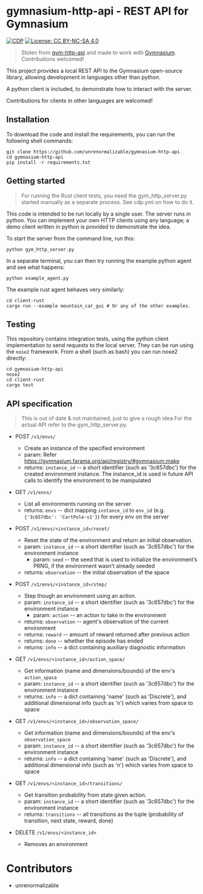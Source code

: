 # gymnasium-http-api - REST API for Gymnasium

[![CDP](https://github.com/unrenormalizable/gymnasium-http-api/actions/workflows/cdp.yml/badge.svg)](https://github.com/unrenormalizable/gymnasium-http-api/actions/workflows/cdp.yml) [![License: CC BY-NC-SA 4.0](https://img.shields.io/badge/License-CC%20BY--NC--SA%204.0-lightgrey.svg?label=license)](https://creativecommons.org/licenses/by-nc-sa/4.0/)

> Stolen from [gym-http-api](https://github.com/openai/gym-http-api) and made to work with [Gymnasium](https://github.com/Farama-Foundation/Gymnasium). Contributions welcomed!

This project provides a local REST API to the Gymnasium open-source library, allowing development in languages other than python.

A python client is included, to demonstrate how to interact with the server.

Contributions for clients in other languages are welcomed!

## Installation

To download the code and install the requirements, you can run the following shell commands:

    git clone https://github.com/unrenormalizable/gymnasium-http-api
    cd gymnasium-http-api
    pip install -r requirements.txt

## Getting started

> For running the Rust client tests, you need the gym_http_server.py started manually as a separate process.
> See cdp.yml on how to do it.

This code is intended to be run locally by a single user. The server runs in python. You can implement your own HTTP clients using any language; a demo client written in python is provided to demonstrate the idea.

To start the server from the command line, run this:

    python gym_http_server.py

In a separate terminal, you can then try running the example python agent and see what happens:

    python example_agent.py

The example rust agent behaves very similarly:

    cd client-rust
    cargo run --example mountain_car_gui # Or any of the other examples.


## Testing

This repository contains integration tests, using the python client implementation to send requests to the local server. They can be run using the `nose2` framework. From a shell (such as bash) you can run nose2 directly:

    cd gymnasium-http-api
    nose2
    cd client-rust
    cargo test

## API specification

> This is out of date & not maintained, just to give a rough idea
> For the actual API refer to the gym_http_server.py.

  * POST `/v1/envs/`
      * Create an instance of the specified environment
      * param: Refer https://gymnasium.farama.org/api/registry/#gymnasium.make
      * returns: `instance_id` -- a short identifier (such as '3c657dbc')
	    for the created environment instance. The instance_id is
        used in future API calls to identify the environment to be
        manipulated

  * GET `/v1/envs/`
      * List all environments running on the server
	  * returns: `envs` -- dict mapping `instance_id` to `env_id`
	    (e.g. `{'3c657dbc': 'CartPole-v1'}`) for every env on the server

  * POST `/v1/envs/<instance_id>/reset/`
      * Reset the state of the environment and return an initial
        observation.
      * param: `instance_id` -- a short identifier (such as '3c657dbc')
        for the environment instance
	    * param: `seed` -- the seed that is used to initialize the environment’s
        PRNG, if the environment wasn't already seeded
      * returns: `observation` -- the initial observation of the space

  * POST `/v1/envs/<instance_id>/step/`
      *  Step though an environment using an action.
      * param: `instance_id` -- a short identifier (such as '3c657dbc')
        for the environment instance
	    * param: `action` -- an action to take in the environment
      * returns: `observation` -- agent's observation of the current
        environment
      * returns: `reward` -- amount of reward returned after previous action
      * returns: `done` -- whether the episode has ended
      * returns: `info` -- a dict containing auxiliary diagnostic information

  * GET `/v1/envs/<instance_id>/action_space/`
      * Get information (name and dimensions/bounds) of the env's
        `action_space`
      * param: `instance_id` -- a short identifier (such as '3c657dbc')
        for the environment instance
      * returns: `info` -- a dict containing 'name' (such as 'Discrete'), and
    additional dimensional info (such as 'n') which varies from
    space to space

  * GET `/v1/envs/<instance_id>/observation_space/`
      * Get information (name and dimensions/bounds) of the env's
        `observation_space`
      * param: `instance_id` -- a short identifier (such as '3c657dbc')
        for the environment instance
      * returns: `info` -- a dict containing 'name' (such as 'Discrete'), and
    additional dimensional info (such as 'n') which varies from
    space to space

  * GET `/v1/envs/<instance_id>/transitions/`
      * Get transition probability from state given action.
      * param: `instance_id` -- a short identifier (such as '3c657dbc')
        for the environment instance
      * returns: `transitions` -- all transitions as the tuple (probability of transition, next state, reward, done)

  * DELETE `/v1/envs/<instance_id>`
      * Removes an environment


Contributors
============

  * unrenormalizable
